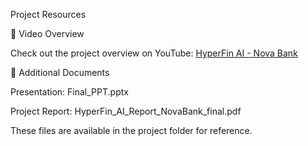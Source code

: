 Project Resources

📌 Video Overview

Check out the project overview on YouTube: [HyperFin AI - Nova Bank](https://www.youtube.com/watch?v=tFd3tDmv0TI)

📂 Additional Documents

Presentation: Final_PPT.pptx

Project Report: HyperFin_AI_Report_NovaBank_final.pdf

These files are available in the project folder for reference.
